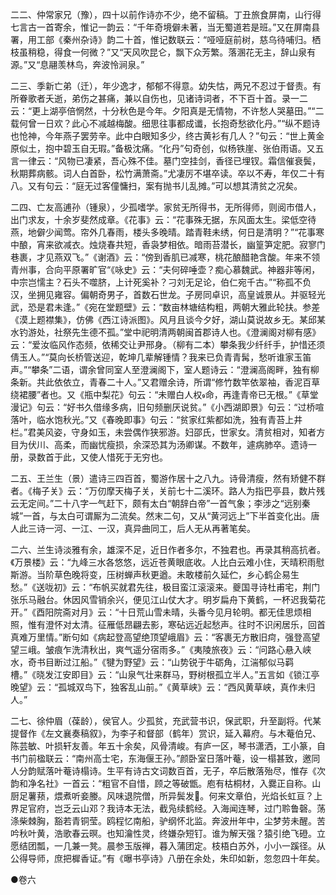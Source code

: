 <!-- { "loadSidebar": true } -->
二二、仲常家兄（豫），四十以前作诗亦不少，绝不留稿。丁丑旅食屏南，山行得七言古一首寄余，惟记一韵云：“千年奇境僻未著，当无蜀道若是班。”又在屏南县署，用工部《秦州杂诗》韵二十首，惟记数联云：“哑哑庭前树，慈乌待哺归。栖枝虽稍稳，得食一何微？”又“天风吹昆仑，飘下众芳繁。落溷花无主，辞山泉有源。”又“息翮羡林鸟，奔波怜涧泉。”

二三、季新亡弟（迁），年少逸才，郁郁不得意。幼失怙，两兄不忍过于督责。有所眷歌者夭逝，弟伤之甚痛，兼以自伤也，见诸诗词者，不下百十首。录一二云：“更上湖亭倍惘然，十分秋色是今年。夕阳真是无情物，不许愁人哭墓田。”“二载何曾一日欢？此心不减越梅酸。细思往事都成谶，长抱奇愁欲化丹。”“纵不题诗也怆神，今年燕子罢劳辛。此中白眼知多少，终古黄衫有几人？”句云：“世上黄金原似土，抱中碧玉自无瑕。”备极沈痛。“化丹”句奇创，似杨铁崖、张伯雨语。又五言一律云：“风物已凄紧，吾心殊不佳。墓门空挂剑，香径已埋钗。霜信催衰鬓，秋期葬病骸。词人白首卧，松竹满萧斋。”尤凄厉不堪卒读。卒以不寿，年仅二十有八。又有句云：“庭无过客僮慵扫，案有抛书儿乱摊。”可以想其清贫之况矣。

二四、亡友高逋孙（锺泉），少孤嗜学。家贫无所得书，无所得师，则阅市借人，出门求友，十余岁斐然成章。《花事》云：“花事殊无据，东风面太生。梁低空待燕，地僻少闻莺。帘外几春雨，楼头多晚晴。踏青鞋未绣，何日是清明？”“花事寒中酿，宵来欲减衣。烛烧春共短，香袅梦相依。暗雨苔潜长，幽篁笋定肥。寂寥门巷裹，才见燕双飞。”《谢酒》云：“傍到香肌已减寒，桃花酿醋艳含酸。年来不领青州事，合向平原署旷官“《咏史》云：“夫何碎唾壶？痴心慕魏武。神器非等闲，中宗岂懦主？石头不噬脐，上计死奚补？刁刘无足论，伯仁宛千古。”“称孤不负汉，坐拥见雍容。偏朝奇男子，首数石世龙。子房同卓识，高皇诚景从。并驱轻光武，恐是君未逢。”《宛在堂题壁》云：“数亩林塘结构粗，两朝大雅此轮扶。参差《漠上题襟集》，仿佛《西江诗派图》。风月且谈今夕好，湖山莫说故乡无。某邱某水钓游处，社祭先生德不孤。”堂中祀明清两朝闽首郡诗人也。《澄澜阁对柳有感》云：“爱汝临风作态频，依稀交让尹邢身。（柳有二本）攀条我少纤纤手，护惜还须倩玉人。”“莫向长桥管送迎，乾坤几辈解锺情？我来已负青青髯，愁听谁家玉笛声。”“攀条”二语，谓余曾同室人至澄澜阁下，室人题诗云：“澄澜高阁畔，独有柳条新。共此依依立，青春二十人。”又君赠余诗，所谓“修竹数竿依翠袖，香泥百草绕裙腰”者也。又《瓶中梨花》句云：“未赠白人权命，再逢青帝已无根。”《草堂漫记》句云：“好书久借缘多病，旧句频删厌说贫。”《小西湖即景》句云：“过桥喧落叶，临水饱秋光。”又《春晚即事》句云：“贫家红紫都如洗，独有青苔上井栏。”君美风姿，守身如玉，未尝偶作狭邪游。妇邵氏，世家女。清贫相对，知者方目为伏川、高柔，而幽忧瘦损，余深恐其为汤卿谋。不数年，遽病肺卒。遗诗一册，录数首于此，又使人惜死于无穷也。

二五、王兰生（景）遣诗三四百首，蜀游作居十之八九。诗骨清瘦，然有矫健不群者。《梅子关》云：“万仞摩天梅子关，关前七十二溪环。路人为指巴亭县，数片残云无定间。”二十八字一气赶下，颇有太白“朝辞白帝”一首气象；李涉之“远别秦城”一首，与太白可谓厮为二流矣。然末二句，又从“黄河远上”下半首变化出。唐人此三诗一河、一江、一汉，真异曲同工，后人无从再著笔矣。

二六、兰生诗淡雅有余，雄深不足，近日作者多尔，不独君也。再录其稍高抗者。《万景楼》云：“九峰三水各悠悠，远近苍黄眼底收。人比白云难小住，天晴积雨慰斯游。当阶草色晚将变，压树蝉声秋更遒。未敢楼前久延伫，乡心鹤企易生愁。”《送咙初》云：“布帆买就君先往，极目蛮江滚滚来。夔国寻诗杜甫宅，荆门张乐马融台。休因风雪销余兴，便见江山仗大才。明岁扁舟下黄鹤，一杯迟我菊花开。”《酉阳院斋对月》云：“十日荒山雪未晴，头番今见月轮明。都无佳思烦相照，惟有澄怀对太清。征雁低昂翩去影，寒砧远近起愁声。往时不识闲居乐，回首真难万里情。”断句如《病起登高望绝顶望峨眉》云：“客裹无方散旧疴，强登高望望三峨。皱痕乍洗清秋出，爽气遥分宿雨多。”《夷陵旅夜》云：“问路心悬入峡水，奇书目断过江船。”《犍为野望》云：“山势锐于牛砺角，江湍郁似马羁槽。”《晓发江安即目》云：“山泉气壮来群马，野树根孤立半人。”五言如《锁江亭晚望》云：“孤城双鸟下，独客乱山前。”《黄草峡》云：“西风黄草峡，真作未归人。”

二七、徐仲眉（葆龄），侯官人。少孤贫，充武营书识，保武职，升至副将。代某提督作《左文襄奏稿叙》，为李子和督部（鹤年）赏识，延入幕府。与木菴伯兄、陈芸敏、叶损轩友善。年五十余矣，风骨清峻。有庐一区，琴书潇洒，工小篆，自书门前楹联云：“南州高士宅，东海偃王孙。”颜卧室日落叶菴，设一榻甚致，邀同人分韵赋落叶菴诗榻诗。生平有诗古文词数百首，无子，卒后散落殆尽，惟存《次韵和净名社》一首云：“粗官不自惜，顾之等破甑。庖有枯桐材，入爨正自称。山厨足薯蓣，煨煮听妾媵。风味退院僧，所异鬓发。何来文章伯，光焰长虹亘？上界足官府，岂乏云山邓？我诗本无法，截凫续鹤经。入海闻连琴，过门聆鲁磬。荡涤柴棘胸，豁若青铜莹。鸥程忆南船，驴纲怀北监。奔波卅年中，尘梦劳未醒。苦吟秋叶黄，浩歌春云暝。也知瀹性灵，终嫌杂短钉。谁为解天强？猿引绝飞磴。立愿结团瓢，一几兼一凳。晨参玉版禅，暮入蒲团定。枝梧白苏外，小小一蹊径。从公得导师，庶把樨香证。”有《曝书亭诗》八册在余处，朱印如新，忽忽四十年矣。



●卷六

